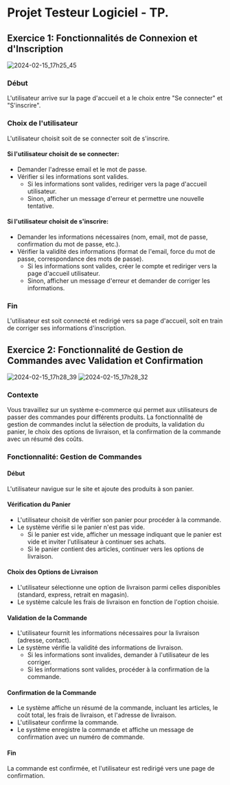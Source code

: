 # Projet Testeur Logiciel - TP.

## Exercice 1: Fonctionnalités de Connexion et d'Inscription
![2024-02-15_17h25_45](https://github.com/tomDeprez/Projet-testeur-logciel-TP/assets/50340861/2d32048c-4ad7-41cb-871b-7f1bb775543e)

### Début
L'utilisateur arrive sur la page d'accueil et a le choix entre "Se connecter" et "S'inscrire".

### Choix de l'utilisateur
L'utilisateur choisit soit de se connecter soit de s'inscrire.

#### Si l'utilisateur choisit de se connecter:
- Demander l'adresse email et le mot de passe.
- Vérifier si les informations sont valides.
  - Si les informations sont valides, rediriger vers la page d'accueil utilisateur.
  - Sinon, afficher un message d'erreur et permettre une nouvelle tentative.

#### Si l'utilisateur choisit de s'inscrire:
- Demander les informations nécessaires (nom, email, mot de passe, confirmation du mot de passe, etc.).
- Vérifier la validité des informations (format de l'email, force du mot de passe, correspondance des mots de passe).
  - Si les informations sont valides, créer le compte et rediriger vers la page d'accueil utilisateur.
  - Sinon, afficher un message d'erreur et demander de corriger les informations.

### Fin
L'utilisateur est soit connecté et redirigé vers sa page d'accueil, soit en train de corriger ses informations d'inscription.

## Exercice 2: Fonctionnalité de Gestion de Commandes avec Validation et Confirmation
![2024-02-15_17h28_39](https://github.com/tomDeprez/Projet-testeur-logciel-TP/assets/50340861/54f32213-78f2-4c33-b9be-b4c3973a01dc)
![2024-02-15_17h28_32](https://github.com/tomDeprez/Projet-testeur-logciel-TP/assets/50340861/598e1d83-26a2-4fd0-aa23-258a3e616b63)

### Contexte
Vous travaillez sur un système e-commerce qui permet aux utilisateurs de passer des commandes pour différents produits. La fonctionnalité de gestion de commandes inclut la sélection de produits, la validation du panier, le choix des options de livraison, et la confirmation de la commande avec un résumé des coûts.

### Fonctionnalité: Gestion de Commandes

#### Début
L'utilisateur navigue sur le site et ajoute des produits à son panier.

#### Vérification du Panier
- L'utilisateur choisit de vérifier son panier pour procéder à la commande.
- Le système vérifie si le panier n'est pas vide.
  - Si le panier est vide, afficher un message indiquant que le panier est vide et inviter l'utilisateur à continuer ses achats.
  - Si le panier contient des articles, continuer vers les options de livraison.

#### Choix des Options de Livraison
- L'utilisateur sélectionne une option de livraison parmi celles disponibles (standard, express, retrait en magasin).
- Le système calcule les frais de livraison en fonction de l'option choisie.

#### Validation de la Commande
- L'utilisateur fournit les informations nécessaires pour la livraison (adresse, contact).
- Le système vérifie la validité des informations de livraison.
  - Si les informations sont invalides, demander à l'utilisateur de les corriger.
  - Si les informations sont valides, procéder à la confirmation de la commande.

#### Confirmation de la Commande
- Le système affiche un résumé de la commande, incluant les articles, le coût total, les frais de livraison, et l'adresse de livraison.
- L'utilisateur confirme la commande.
- Le système enregistre la commande et affiche un message de confirmation avec un numéro de commande.

#### Fin
La commande est confirmée, et l'utilisateur est redirigé vers une page de confirmation.

